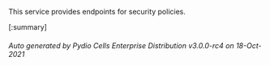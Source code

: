 






This service provides endpoints for security policies.

[:summary]

###### Auto generated by Pydio Cells Enterprise Distribution v3.0.0-rc4 on 18-Oct-2021
